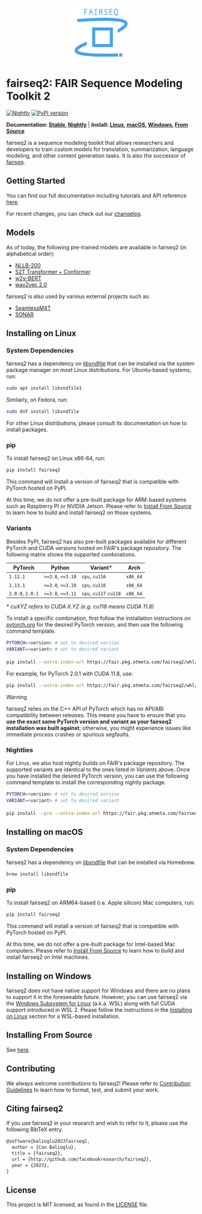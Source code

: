 <p align="center">
  <img src="doc/static/img/logo.png" width="150"><br />
</p>

# fairseq2: FAIR Sequence Modeling Toolkit 2

[![Nightly](https://github.com/facebookresearch/fairseq2/actions/workflows/nightly.yaml/badge.svg)](https://github.com/facebookresearch/fairseq2/actions/workflows/nightly.yaml)
[![PyPI version](https://img.shields.io/pypi/v/fairseq2)](https://pypi.org/project/fairseq2/)

**Documentation: [Stable](https://facebookresearch.github.io/fairseq2/stable), [Nightly](https://facebookresearch.github.io/fairseq2/nightly)** | **Install: [Linux](#installing-on-linux), [macOS](#installing-on-macos), [Windows](#installing-on-windows), [From Source](#installing-from-source)**

fairseq2 is a sequence modeling toolkit that allows researchers and developers
to train custom models for translation, summarization, language modeling, and
other content generation tasks. It is also the successor of
[fairseq](https://github.com/facebookresearch/fairseq).


## Getting Started
You can find our full documentation including tutorials and API reference
[here](https://facebookresearch.github.io/fairseq2/stable).

For recent changes, you can check out our [changelog](CHANGELOG.md).


## Models
As of today, the following pre-trained models are available in fairseq2 (in
alphabetical order):

 * [NLLB-200](src/fairseq2/models/nllb)
 * [S2T Transformer + Conformer](src/fairseq2/models/s2t_transformer)
 * [w2v-BERT](src/fairseq2/models/w2vbert)
 * [wav2vec 2.0](src/fairseq2/models/wav2vec2)

fairseq2 is also used by various external projects such as:

 * [SeamlessM4T](https://github.com/facebookresearch/seamless_communication)
 * [SONAR](https://github.com/facebookresearch/SONAR)


## Installing on Linux

### System Dependencies
fairseq2 has a dependency on
[libsndfile](https://github.com/libsndfile/libsndfile) that can be installed via
the system package manager on most Linux distributions. For Ubuntu-based
systems, run:

```sh
sudo apt install libsndfile1
```

Similarly, on Fedora, run:

```sh
sudo dnf install libsndfile
```

For other Linux distributions, please consult its documentation on how to
install packages.

### pip
To install fairseq2 on Linux x86-64, run:

```sh
pip install fairseq2
```

This command will install a version of fairseq2 that is compatible with PyTorch
hosted on PyPI.

At this time, we do not offer a pre-built package for ARM-based systems such as
Raspberry PI or NVIDIA Jetson. Please refer to
[Install From Source](INSTALL_FROM_SOURCE.md) to learn how to build and install
fairseq2 on those systems.

### Variants
Besides PyPI, fairseq2 has also pre-built packages available for different
PyTorch and CUDA versions hosted on FAIR's package repository. The following
matrix shows the supported combinations.

| PyTorch          | Python            | Variant*               | Arch     |
| ---------------- | ----------------- | ---------------------- | -------- |
| `1.12.1`         | `>=3.8`, `<=3.10` | `cpu`, `cu116`         | `x86_64` |
| `1.13.1`         | `>=3.8`, `<=3.10` | `cpu`, `cu116`         | `x86_64` |
| `2.0.0`, `2.0.1` | `>=3.8`, `<=3.11` | `cpu`, `cu117` `cu118` | `x86_64` |

*\* cuXYZ refers to CUDA X.YZ (e.g. cu118 means CUDA 11.8)*

To install a specific combination, first follow the installation instructions on
[pytorch.org](https://pytorch.org) for the desired PyTorch version, and then use
the following command template.

```sh
PYTORCH=<version> # set to desired version
VARIANT=<variant> # set to desired variant

pip install --extra-index-url https://fair.pkg.atmeta.com/fairseq2/whl/pt$PYTORCH/$VARIANT fairseq2
```

For example, for PyTorch 2.0.1 with CUDA 11.8, use:

```sh
pip install --extra-index-url https://fair.pkg.atmeta.com/fairseq2/whl/pt2.0.1/cu118 fairseq2
```


> [!WARNING]
> fairseq2 relies on the C++ API of PyTorch which has no API/ABI compatibility
> between releases. This means you have to ensure that you **use the exact same
> PyTorch version and variant as your fairseq2 installation was built against**;
> otherwise, you might experience issues like immediate process crashes or
> spurious segfaults.

### Nightlies
For Linux, we also host nightly builds on FAIR's package repository. The
supported variants are identical to the ones listed in *Variants* above. Once
you have installed the desired PyTorch version, you can use the following
command template to install the corresponding nightly package.

```sh
PYTORCH=<version> # set to desired version
VARIANT=<variant> # set to desired variant

pip install --pre --extra-index-url https://fair.pkg.atmeta.com/fairseq2/whl/nightly/pt$PYTORCH/$VARIANT fairseq2
```


## Installing on macOS

### System Dependencies
fairseq2 has a dependency on
[libsndfile](https://github.com/libsndfile/libsndfile) that can be installed via
Homebrew.

```sh
brew install libsndfile
```

### pip
To install fairseq2 on ARM64-based (i.e. Apple silicon) Mac computers, run:

```sh
pip install fairseq2
```

This command will install a version of fairseq2 that is compatible with PyTorch
hosted on PyPI.

At this time, we do not offer a pre-built package for Intel-based Mac computers.
Please refer to [Install From Source](INSTALL_FROM_SOURCE.md) to learn how to
build and install fairseq2 on Intel machines.


## Installing on Windows
fairseq2 does not have native support for Windows and there are no plans to
support it in the foreseeable future. However, you can use fairseq2 via the
[Windows Subsystem for Linux](https://learn.microsoft.com/en-us/windows/wsl/about)
(a.k.a. WSL) along with full CUDA support introduced in WSL 2. Please follow the
instructions in the [Installing on Linux](#installing-on-linux) section for a
WSL-based installation.


## Installing From Source
See [here](INSTALL_FROM_SOURCE.md).


## Contributing
We always welcome contributions to fairseq2! Please refer to
[Contribution Guidelines](CONTRIBUTING.md) to learn how to format, test, and
submit your work.


## Citing fairseq2
If you use fairseq2 in your research and wish to refer to it, please use the
following BibTeX entry.

```
@software{balioglu2023fairseq2,
  author = {Can Balioglu},
  title = {fairseq2},
  url = {http://github.com/facebookresearch/fairseq2},
  year = {2023},
}
```


## License
This project is MIT licensed, as found in the [LICENSE](LICENSE) file.
